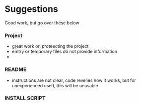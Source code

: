 # Suggestions
Good work, but go over these below

### Project
- great work on proteecting the project
- emtry or temporary files do not provide information
- 

### README
- instructions are not clear, code revelies how it works, but for unexperienced used, this will be unusable
  
### INSTALL SCRIPT
